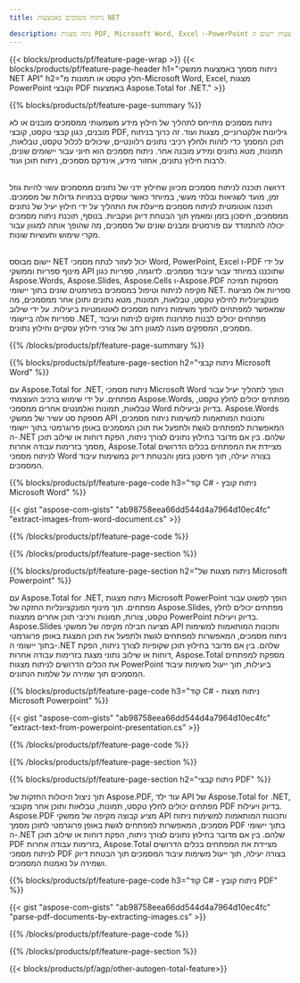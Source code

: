 ```yaml
---
title: ניתוח מסמכים באמצעות NET  

description: נתח מצגות PDF, Microsoft Word, Excel ו-PowerPoint באמצעות יישום ה-.NET שלך. קוד C# רשום כדי לחלץ טקסט או תמונות בקלות.
---
```


{{< blocks/products/pf/feature-page-wrap >}}
{{< blocks/products/pf/feature-page-header h1="ניתוח מסמך באמצעות ממשקי NET API" h2="חלץ טקסט או תמונות מ-Microsoft Word, Excel, מצגות PowerPoint וקובצי PDF באמצעות Aspose.Total for .NET." >}}

{{% blocks/products/pf/feature-page-summary %}}

ניתוח מסמכים מתייחס לתהליך של חילוץ מידע משמעותי ממסמכים מובנים או לא מובנים, כגון קבצי טקסט, קובצי PDF, גיליונות אלקטרוניים, מצגות ועוד. זה כרוך בניתוח תוכן המסמך כדי לזהות ולחלץ רכיבי נתונים רלוונטיים, שיכולים לכלול טקסט, טבלאות, תמונות, מטא נתונים ומידע מובנה אחר. ניתוח מסמכים הוא חיוני עבור יישומים שונים, לרבות חילוץ נתונים, אחזור מידע, אינדקס מסמכים, ניתוח תוכן ועוד.<br /><br />

דרושה תוכנה לניתוח מסמכים מכיוון שחילוץ ידני של נתונים ממסמכים עשוי להיות גוזל זמן, מועד לשגיאות ובלתי מעשי, במיוחד כאשר עוסקים בכמויות גדולות של מסמכים. תוכנה אוטומטית לניתוח מסמכים מייעלת את התהליך על ידי חילוץ יעיל של נתונים ממסמכים, חיסכון בזמן ומאמץ תוך הבטחת דיוק ועקביות. בנוסף, תוכנת ניתוח מסמכים יכולה להתמודד עם פורמטים ומבנים שונים של מסמכים, מה שהופך אותה למגוון עבור מקרי שימוש ותעשיות שונות.<br /><br />

יישום מבוסס NET יכול לעזור לנתח מסמכי Word, PowerPoint, Excel ו-PDF על ידי מינוף ספריות וממשקי API שתוכננו במיוחד עבור עיבוד מסמכים. לדוגמה, ספריות כגון Aspose.Words, Aspose.Slides, Aspose.Cells ו-Aspose.PDF מספקות תמיכה מקיפה לניתוח וטיפול במסמכים בפורמטים שונים בתוך יישומי NET. ספריות אלו מציעות פונקציונליות לחילוץ טקסט, טבלאות, תמונות, מטא נתונים ותוכן אחר ממסמכים, מה שמאפשר למפתחים להפוך משימות ניתוח מסמכים לאוטומטיות ביעילות. על ידי שילוב ספריות אלה ביישומי .NET, מפתחים יכולים לבנות פתרונות חזקים לניתוח ועיבוד מסמכים, המספקים מענה למגוון רחב של צורכי חילוץ עסקיים וחילוץ נתונים.

{{% /blocks/products/pf/feature-page-summary  %}}

{{% blocks/products/pf/feature-page-section  h2="ניתוח קבצי Microsoft Word" %}}

עם Aspose.Total for .NET, ניתוח מסמכי Microsoft Word הופך לתהליך יעיל עבור מפתחים. על ידי שימוש ברכיב העוצמתי Aspose.Words, מפתחים יכולים לחלץ טקסט, טבלאות, תמונות ואלמנטים אחרים ממסמכי Word בדיוק וביעילות. Aspose.Words מספקת סט עשיר של ממשקי API ותכונות המותאמות למשימות ניתוח מסמכים, המאפשרות למפתחים לגשת ולתפעל את תוכן המסמכים באופן פרוגרמטי בתוך יישומי ה-.NET שלהם. בין אם מדובר בחילוץ נתונים לצורך ניתוח, הפקת דוחות או שילוב תוכן מסמך בזרימות עבודה אחרות, Aspose.Total מציידת את המפתחים בכלים הדרושים לניתוח מסמכי Word בצורה יעילה, תוך חיסכון בזמן והבטחת דיוק במשימות עיבוד המסמכים.

{{% blocks/products/pf/feature-page-code h3="קוד C# - ניתוח קובץ Microsoft Word" %}}

{{< gist "aspose-com-gists" "ab98758eea66dd544d4a7964d10ec4fc" "extract-images-from-word-document.cs" >}}

{{% /blocks/products/pf/feature-page-code  %}}

{{% /blocks/products/pf/feature-page-section %}}

{{% blocks/products/pf/feature-page-section  h2="ניתוח מצגות של Microsoft Powerpoint" %}}

עם Aspose.Total for .NET, ניתוח מצגות Microsoft PowerPoint הופך לפשוט עבור מפתחים. תוך מינוף הפונקציונליות החזקה של Aspose.Slides, מפתחים יכולים לחלץ טקסט, צורות, תמונות ורכיבי תוכן אחרים ממצגות PowerPoint בדיוק ויעילות. Aspose.Slides מציעה חבילה מקיפה של ממשקי API ותכונות המותאמות למשימות ניתוח מסמכים, המאפשרות למפתחים לגשת ולתפעל את תוכן המצגת באופן פרוגרמטי בתוך יישומי ה-.NET שלהם. בין אם מדובר בחילוץ תוכן שקופיות לצורך ניתוח, הפקת דוחות או שילוב נתוני מצגת בזרימות עבודה אחרות, Aspose.Total מספקת למפתחים את הכלים הדרושים לניתוח מצגות PowerPoint ביעילות, תוך ייעול משימות עיבוד המסמכים תוך שמירה על שלמות הנתונים.

{{% blocks/products/pf/feature-page-code h3="קוד C# - ניתוח מצגת Microsoft Powerpoint" %}}

{{< gist "aspose-com-gists" "ab98758eea66dd544d4a7964d10ec4fc" "extract-text-from-powerpoint-presentation.cs" >}}

{{% /blocks/products/pf/feature-page-code  %}}

{{% /blocks/products/pf/feature-page-section %}}

{{% blocks/products/pf/feature-page-section  h2="ניתוח קבצי PDF" %}}

תוך ניצול היכולות החזקות של Aspose.PDF, עוד ילד API של Aspose.Total for .NET, מפתחים יכולים לחלץ טקסט, תמונות, טבלאות ותוכן אחר מקובצי PDF בדיוק ויעילות. Aspose.PDF מציע קבוצה מקיפה של ממשקי API ותכונות המותאמות למשימות ניתוח מסמכים, המאפשרות למפתחים לגשת באופן פרוגרמטי לתוכן מסמך PDF בתוך יישומי ה-.NET שלהם. בין אם מדובר בחילוץ נתונים לצורך ניתוח, הפקת דוחות או שילוב תוכן PDF בזרימות עבודה אחרות, Aspose.Total מציידת את המפתחים בכלים הדרושים לניתוח מסמכי PDF בצורה יעילה, תוך ייעול משימות עיבוד המסמכים תוך הבטחת דיוק ושמירה על נאמנות המסמכים.

{{% blocks/products/pf/feature-page-code h3="קוד C# - ניתוח קובץ PDF" %}}

{{< gist "aspose-com-gists" "ab98758eea66dd544d4a7964d10ec4fc" "parse-pdf-documents-by-extracting-images.cs" >}}

{{% /blocks/products/pf/feature-page-code  %}}

{{% /blocks/products/pf/feature-page-section %}}

{{< blocks/products/pf/agp/other-autogen-total-feature>}}